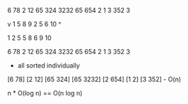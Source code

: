 6 78 2 12 65 324 3232 65 654 2 1 3 352 3

v
1 5 8 9
2 5 6 10
^

1 2 5 5 8 6 9 10




6 78 2 12 65 324 3232 65 654 2 1 3 352 3

* all sorted individually

[6 78] [2 12] [65 324] [65 3232] [2 654] [1 2] [3 352]		- O(n)


n * O(log  n) == O(n log n)